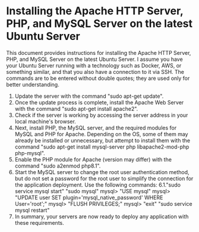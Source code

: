 # Installing the Apache HTTP Server, PHP, and MySQL Server on the latest Ubuntu Server 
This document provides instructions for installing the Apache HTTP Server, PHP, and MySQL Server on the latest Ubuntu Server. I assume you have your Ubuntu Server running with a technology such as Docker, AWS, or something similar, and that you also have a connection to it via SSH. The commands are to be entered without double quotes; they are used only for better understanding.
1. Update the server with the command "sudo apt-get update".
2. Once the update process is complete, install the Apache Web Server with the command "sudo apt-get install apache2".
3. Check if the server is working by accessing the server address in your local machine's browser.
4. Next, install PHP, the MySQL server, and the required modules for MySQL and PHP for Apache. Depending on the OS, some of them may already be installed or unnecessary, but attempt to install them with the command "sudo apt-get install mysql-server php libapache2-mod-php php-mysql".
5. Enable the PHP module for Apache (version may differ) with the command "sudo a2enmod php8.1".
6. Start the MySQL server to change the root user authentication method, but do not set a password for the root user to simplify the connection for the application deployment. Use the following commands:
6.1."sudo service mysql start" 
"sudo mysql"
mysql> "USE mysql"
mysql> "UPDATE user SET plugin='mysql_native_password' WHERE User='root';"
mysql> "FLUSH PRIVILEGES;"
mysql> "exit"
"sudo service mysql restart"
7. In summary, your servers are now ready to deploy any application with these requirements.

